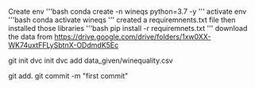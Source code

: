 Create env
'''bash
conda create -n wineqs python=3.7 -y
'''
activate env
'''bash
conda activate wineqs
'''
created a requiremnents.txt file
then installed those libraries
'''bash
pip install -r requiremnets.txt
'''
download the data from
https://drive.google.com/drive/folders/1xw0XX-WK74uxtFFLySbtnX-ODdmdK5Ec

git init
dvc init
dvc add data_given/winequality.csv

git add.
git commit -m "first commit"
